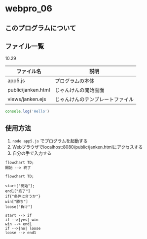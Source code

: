 # webpro_06

## このプログラムについて

## ファイル一覧
10.29

ファイル名 | 説明
-|-
app5.js | プログラムの本体
public\janken.html | じゃんけんの開始画面
views/janken.ejs | じゃんけんのテンプレートファイル



```javascript
console.log('Hello')
```

## 使用方法
1. ```node app5.js``` でプログラムを起動する
1. Webブラウザでlocalhost:8080/public/janken.htmlにアクセスする
1. 自分の手で入力する


```mermaid
flowchart TD;
開始 --> 終了
```


```mermaid
flowchart TD;

start["開始"];
end1["終了"]
if{"条件に合うか"}
win["勝ち"]
loose["負け"]

start --> if
if -->|yes| win
win --> end1
if -->|no| loose
loose --> end1
```
